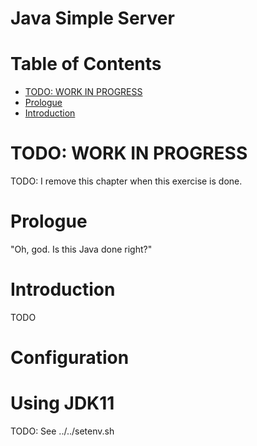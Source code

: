 # Java Simple Server  <!-- omit in toc -->


# Table of Contents  <!-- omit in toc -->
- [TODO: WORK IN PROGRESS](#todo-work-in-progress)
- [Prologue](#prologue)
- [Introduction](#introduction)

# TODO: WORK IN PROGRESS

TODO: I remove this chapter when this exercise is done.

# Prologue

"Oh, god. Is this Java done right?"


# Introduction

TODO


# Configuration



# Using JDK11

TODO: See ../../setenv.sh

